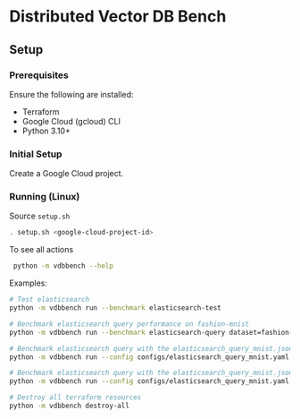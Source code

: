 # Distributed Vector DB Bench

## Setup

### Prerequisites
Ensure the following are installed:
- Terraform
- Google Cloud (gcloud) CLI
- Python 3.10+

### Initial Setup
Create a Google Cloud project.

### Running (Linux)
Source `setup.sh`
```bash
. setup.sh <google-cloud-project-id>
```
To see all actions
```bash
 python -m vdbbench --help
```

Examples:
```bash
# Test elasticsearch
python -m vdbbench run --benchmark elasticsearch-test
```
```bash
# Benchmark elasticsearch query performance on fashion-mnist
python -m vdbbench run --benchmark elasticsearch-query dataset=fashion-mnist
```
```bash
# Benchmark elasticsearch query with the elasticsearch_query_mnist.json config
python -m vdbbench run --config configs/elasticsearch_query_mnist.yaml
```
```bash
# Benchmark elasticsearch query with the elasticsearch_query_mnist.json config, overriding data.dataset
python -m vdbbench run --config configs/elasticsearch_query_mnist.yaml data.dataset=glove-25d
```
```bash
# Destroy all terraform resources
python -m vdbbench destroy-all
```
